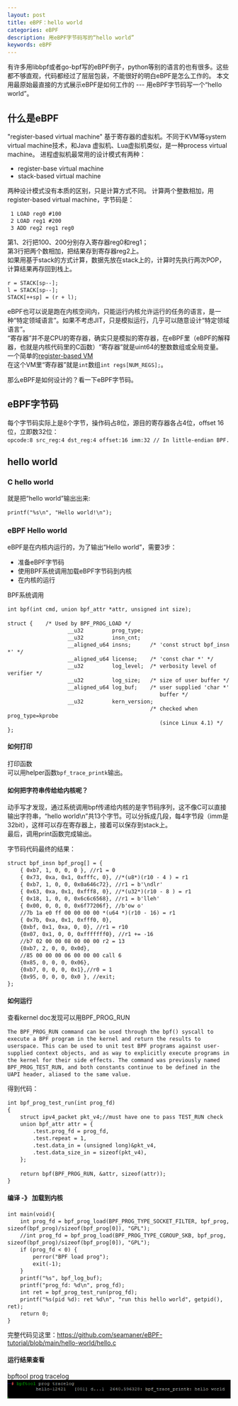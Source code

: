 ```yaml
---
layout: post
title: eBPF：hello world
categories: eBPF
description: 用eBPF字节码写的“hello world”
keywords: eBPF
---
```


有许多用libbpf或者go-bpf写的eBPF例子，python等别的语言的也有很多。这些都不够直观，代码都经过了层层包装，不能很好的明白eBPF是怎么工作的。
本文用最原始最直接的方式展示eBPF是如何工作的 --- 用eBPF字节码写一个“hello world”。

## 什么是eBPF

"register-based virtual machine" 基于寄存器的虚拟机。不同于KVM等system virtual machine技术，和Java 虚拟机、Lua虚拟机类似，是一种process virtual machine。
进程虚拟机最常用的设计模式有两种：
- register-base virtual machine 
- stack-based virtual machine
  
两种设计模式没有本质的区别，只是计算方式不同。 
计算两个整数相加，用register-based virtual machine，字节码是： 
```
 1 LOAD reg0 #100
 2 LOAD reg1 #200
 3 ADD reg2 reg1 reg0
```
第1、2行把100、200分别存入寄存器reg0和reg1；  
第3行把两个数相加，把结果存到寄存器reg2上。  
如果用基于stack的方式计算，数据先放在stack上的，计算时先执行两次POP，计算结果再存回到栈上。  
```
r = STACK[sp--];
l = STACK[sp--];
STACK[++sp] = (r + l);
``` 
eBPF也可以说是跑在内核空间内，只能运行内核允许运行的任务的语言，是一种“特定领域语言”。如果不考虑JIT，只是模拟运行，几乎可以随意设计“特定领域语言”。  
“寄存器”并不是CPU的寄存器，确实只是模拟的寄存器，在eBPF里（eBPF的解释器，也就是内核代码里的C函数）“寄存器”就是uint64的整数数组或全局变量。  
一个简单的[register-based VM](https://github.com/seamaner/eBPF-tutorial/blob/main/hello-world/vm.c)     
在这个VM里“寄存器”就是`int`数组`int regs[NUM_REGS];`。    
    
那么eBPF是如何设计的？看一下eBPF字节码。   

## eBPF字节码

每个字节码实际上是8个字节，操作码占8位，源目的寄存器各占4位，offset 16位，立即数32位：      
`opcode:8 src_reg:4 dst_reg:4 offset:16 imm:32 // In little-endian BPF.`     

## hello world

### C hello world 

就是把“hello world”输出出来:    
```
printf("%s\n", "Hello world!\n");
```

### eBPF Hello world

eBPF是在内核内运行的，为了输出“Hello world”，需要3步：  
- 准备eBPF字节码
- 使用BPF系统调用加载eBPF字节码到内核
- 在内核的运行

BPF系统调用  
``` 
int bpf(int cmd, union bpf_attr *attr, unsigned int size);

struct {    /* Used by BPF_PROG_LOAD */
                   __u32         prog_type;
                   __u32         insn_cnt;
                   __aligned_u64 insns;      /* 'const struct bpf_insn *' */
                   __aligned_u64 license;    /* 'const char *' */
                   __u32         log_level;  /* verbosity level of verifier */
                   __u32         log_size;   /* size of user buffer */
                   __aligned_u64 log_buf;    /* user supplied 'char *'
                                                buffer */
                   __u32         kern_version;
                                             /* checked when prog_type=kprobe
                                                (since Linux 4.1) */
};
```

#### 如何打印

打印函数  
可以用helper函数`bpf_trace_printk`输出。    

#### 如何把字符串传给给内核呢？

动手写才发现，通过系统调用bpf传递给内核的是字节码序列，这不像C可以直接输出字符串，“hello world\n”共13个字节。可以分拆成几段，每4字节段（imm是32bit），这样可以存在寄存器上，接着可以保存到stack上。  
最后，调用print函数完成输出。  

字节码代码最终的结果：  

```
struct bpf_insn bpf_prog[] = {
    { 0xb7, 1, 0, 0, 0 }, //r1 = 0
    { 0x73, 0xa, 0x1, 0xfffc, 0}, //*(u8*)(r10 - 4 ) = r1
    { 0xb7, 1, 0, 0, 0x0a646c72}, //r1 = b'\ndlr'
    { 0x63, 0xa, 0x1, 0xfff8, 0}, //*(u32*)(r10 - 8 ) = r1
    { 0x18, 1, 0, 0, 0x6c6c6568}, //r1 = b'lleh'
    { 0x00, 0, 0, 0, 0x6f77206f}, //b'ow o'
    //7b 1a e0 ff 00 00 00 00 *(u64 *)(r10 - 16) = r1
    { 0x7b, 0xa, 0x1, 0xfff0, 0}, 
    {0xbf, 0x1, 0xa, 0, 0}, //r1 = r10
    {0x07, 0x1, 0, 0, 0xfffffff0}, //r1 += -16
    //b7 02 00 00 08 00 00 00 r2 = 13
    {0xb7, 2, 0, 0, 0x0d},
    //85 00 00 00 06 00 00 00 call 6
    {0x85, 0, 0, 0, 0x06},
    {0xb7, 0, 0, 0, 0x1},//r0 = 1
    {0x95, 0, 0, 0, 0x0 }, //exit;
};
```

#### 如何运行

查看kernel doc发现可以用BPF_PROG_RUN  

```
The BPF_PROG_RUN command can be used through the bpf() syscall to execute a BPF program in the kernel and return the results to userspace. This can be used to unit test BPF programs against user-supplied context objects, and as way to explicitly execute programs in the kernel for their side effects. The command was previously named BPF_PROG_TEST_RUN, and both constants continue to be defined in the UAPI header, aliased to the same value.
```
得到代码：  
```
int bpf_prog_test_run(int prog_fd)
{
    struct ipv4_packet pkt_v4;//must have one to pass TEST_RUN check
    union bpf_attr attr = {
        .test.prog_fd = prog_fd,        
        .test.repeat = 1,
        .test.data_in = (unsigned long)&pkt_v4,
        .test.data_size_in = sizeof(pkt_v4),
    };

    return bpf(BPF_PROG_RUN, &attr, sizeof(attr));
}
```

#### 编译 -》 加载到内核 

```
int main(void){
    int prog_fd = bpf_prog_load(BPF_PROG_TYPE_SOCKET_FILTER, bpf_prog, sizeof(bpf_prog)/sizeof(bpf_prog[0]), "GPL");
    //int prog_fd = bpf_prog_load(BPF_PROG_TYPE_CGROUP_SKB, bpf_prog, sizeof(bpf_prog)/sizeof(bpf_prog[0]), "GPL");
    if (prog_fd < 0) {
        perror("BPF load prog");
        exit(-1);
    }
    printf("%s", bpf_log_buf);
    printf("prog_fd: %d\n", prog_fd);
    int ret = bpf_prog_test_run(prog_fd);
    printf("%s(pid %d): ret %d\n", "run this hello world", getpid(), ret);
    return 0;
}
```  
完整代码见这里：https://github.com/seamaner/eBPF-tutorial/blob/main/hello-world/hello.c

#### 运行结果查看  

bpftool prog tracelog    
![tracelog](/images/ebpf/eBPF-hello-world-tracelog.png)

